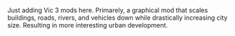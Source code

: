 Just adding Vic 3 mods here.
Primarely, a graphical mod that scales buildings, roads, rivers, and vehicles down while drastically increasing city size. Resulting in more interesting urban development.
